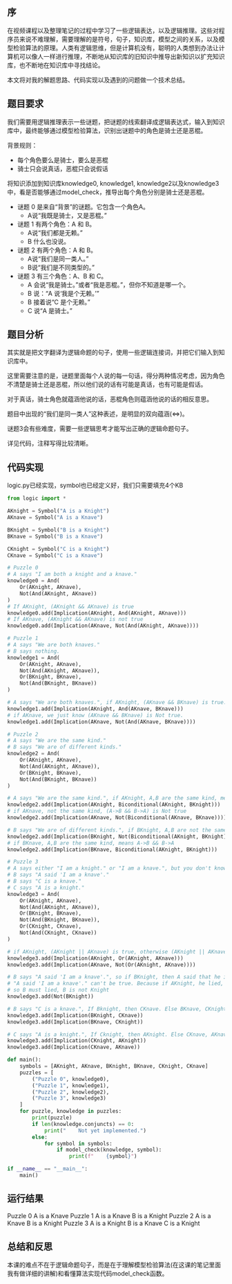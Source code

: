 ## 序

在视频课程以及整理笔记的过程中学习了一些逻辑表达，以及逻辑推理。这些对程序员来说不难理解，需要理解的是符号，句子，知识库，模型之间的关系，以及模型检验算法的原理。人类有逻辑思维，但是计算机没有，聪明的人类想到办法让计算机可以像人一样进行推理，不断地从知识库的旧知识中推导出新知识以扩充知识库，也不断地在知识库中寻找结论。

本文将对我的解题思路、代码实现以及遇到的问题做一个技术总结。



## 题目要求

我们需要用逻辑推理表示一些谜题，把谜题的线索翻译成逻辑表达式，输入到知识库中，最终能够通过模型检验算法，识别出谜题中的角色是骑士还是恶棍。

背景规则：

- 每个角色要么是骑士，要么是恶棍
- 骑士只会说真话，恶棍只会说假话



将知识添加到知识库knowledge0, knowledge1, knowledge2以及knowledge3中，看是否能够通过model_check，推导出每个角色分别是骑士还是恶棍。

- 谜题 0 是来自“背景”的谜题。它包含一个角色A。
  - A说“我既是骑士，又是恶棍。”
- 谜题 1 有两个角色：A 和 B。
  - A说“我们都是无赖。”
  - B 什么也没说。
- 谜题 2 有两个角色：A 和 B。
  - A说“我们是同一类人。”
  - B说“我们是不同类型的。”
- 谜题 3 有三个角色：A、B 和 C。
  - A 会说“我是骑士。”或者“我是恶棍。”，但你不知道是哪一个。
  - B 说：“A 说‘我是个无赖。’”
  - B 接着说“C 是个无赖。”
  - C 说“A 是骑士。”



## 题目分析

其实就是把文字翻译为逻辑命题的句子，使用一些逻辑连接词，并把它们输入到知识库中。

这里需要注意的是，谜题里面每个人说的每一句话，得分两种情况考虑，因为角色不清楚是骑士还是恶棍，所以他们说的话有可能是真话，也有可能是假话。

对于真话，骑士角色就蕴涵他说的话，恶棍角色则蕴涵他说的话的相反意思。

题目中出现的“我们是同一类人”这种表述，是明显的双向蕴涵(⇔)。

谜题3会有些难度，需要一些逻辑思考才能写出正确的逻辑命题句子。

详见代码，注释写得比较清晰。



## 代码实现

logic.py已经实现，symbol也已经定义好，我们只需要填充4个KB

```python
from logic import *

AKnight = Symbol("A is a Knight")
AKnave = Symbol("A is a Knave")

BKnight = Symbol("B is a Knight")
BKnave = Symbol("B is a Knave")

CKnight = Symbol("C is a Knight")
CKnave = Symbol("C is a Knave")

# Puzzle 0
# A says "I am both a knight and a knave."
knowledge0 = And(
    Or(AKnight, AKnave),
    Not(And(AKnight, AKnave))
)
# If AKnight, (AKnight && AKnave) is true
knowledge0.add(Implication(AKnight, And(AKnight, AKnave)))
# If AKnave, (AKnight && AKnave) is not true
knowledge0.add(Implication(AKnave, Not(And(AKnight, AKnave))))

# Puzzle 1
# A says "We are both knaves."
# B says nothing.
knowledge1 = And(
    Or(AKnight, AKnave),
    Not(And(AKnight, AKnave)),
    Or(BKnight, BKnave),
    Not(And(BKnight, BKnave))
)

# A says "We are both knaves.", if AKnight, (AKnave && BKnave) is true.
knowledge1.add(Implication(AKnight, And(AKnave, BKnave)))
# if AKnave, we just know (AKnave && BKnave) is Not true.
knowledge1.add(Implication(AKnave, Not(And(AKnave, BKnave))))

# Puzzle 2
# A says "We are the same kind."
# B says "We are of different kinds."
knowledge2 = And(
    Or(AKnight, AKnave),
    Not(And(AKnight, AKnave)),
    Or(BKnight, BKnave),
    Not(And(BKnight, BKnave))
)

# A says "We are the same kind.", if AKnight, A,B are the same kind, means A->B && B->A
knowledge2.add(Implication(AKnight, Biconditional(AKnight, BKnight)))
# if AKnave, not the same kind, (A->B && B->A) is Not true
knowledge2.add(Implication(AKnave, Not(Biconditional(AKnave, BKnave))))

# B says "We are of different kinds.", if BKnight, A,B are not the same kind. (A->B && B->A) is Not true
knowledge2.add(Implication(BKnight, Not(Biconditional(AKnight, BKnight))))
# if BKnave, A,B are the same kind, means A->B && B->A
knowledge2.add(Implication(BKnave, Biconditional(AKnight, BKnight)))

# Puzzle 3
# A says either "I am a knight." or "I am a knave.", but you don't know which.
# B says "A said 'I am a knave'."
# B says "C is a knave."
# C says "A is a knight."
knowledge3 = And(
    Or(AKnight, AKnave),
    Not(And(AKnight, AKnave)),
    Or(BKnight, BKnave),
    Not(And(BKnight, BKnave)),
    Or(CKnight, CKnave),
    Not(And(CKnight, CKnave))
)

# if AKnight, (AKnight || AKnave) is true, otherwise (AKnight || AKnave) is Not true
knowledge3.add(Implication(AKnight, Or(AKnight, AKnave)))
knowledge3.add(Implication(AKnave, Not(Or(AKnight, AKnave))))

# B says "A said 'I am a knave'.", so if BKnight, then A said that he is a Knave.
# "A said 'I am a knave'." can't be true. Because if AKnight, he lied, if AKnave, he not lied. it's contradictory.
# so B must lied, B is not Knight
knowledge3.add(Not(BKnight))

# B says "C is a knave.", If Bknight, then CKnave. Else BKnave, CKnight.
knowledge3.add(Implication(BKnight, CKnave))
knowledge3.add(Implication(BKnave, CKnight))

# C says "A is a knight.", If Cknight, then AKnight. Else CKnave, AKnave.
knowledge3.add(Implication(CKnight, AKnight))
knowledge3.add(Implication(CKnave, AKnave))

def main():
    symbols = [AKnight, AKnave, BKnight, BKnave, CKnight, CKnave]
    puzzles = [
        ("Puzzle 0", knowledge0),
        ("Puzzle 1", knowledge1),
        ("Puzzle 2", knowledge2),
        ("Puzzle 3", knowledge3)
    ]
    for puzzle, knowledge in puzzles:
        print(puzzle)
        if len(knowledge.conjuncts) == 0:
            print("    Not yet implemented.")
        else:
            for symbol in symbols:
                if model_check(knowledge, symbol):
                    print(f"    {symbol}")

if __name__ == "__main__":
    main()

```



## 运行结果

Puzzle 0
    A is a Knave
Puzzle 1
    A is a Knave
    B is a Knight
Puzzle 2
    A is a Knave
    B is a Knight
Puzzle 3
    A is a Knight
    B is a Knave
    C is a Knight



## 总结和反思

本课的难点不在于逻辑命题句子，而是在于理解模型检验算法(在这课的笔记里面我有做详细的讲解)和看懂算法实现代码model_check函数。